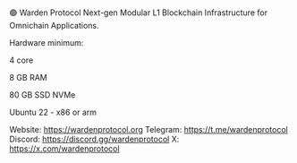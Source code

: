 🟢
Warden Protocol
Next-gen Modular L1 Blockchain Infrastructure for Omnichain Applications.


Hardware minimum: 

4 core

8 GB RAM

80 GB SSD NVMe

Ubuntu 22 - x86 or arm


Website: https://wardenprotocol.org
Telegram: https://t.me/wardenprotocol
Discord: https://discord.gg/wardenprotocol
X: https://x.com/wardenprotocol
